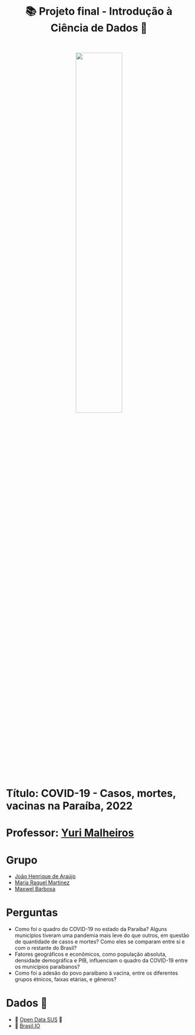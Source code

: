 <h1 align="center">📚️ Projeto final - Introdução à Ciência de Dados 💉</h1>
<br>
<p align="center"><img src="https://www.camara.leg.br/midias/image/2020/10/img20201022140139807-768x512.jpg" width="50%" height="50%"/></p>

# Título: COVID-19 - Casos, mortes, vacinas na Paraíba, 2022

# Professor: [Yuri Malheiros](https://github.com/yurimalheiros)

# Grupo
* [João Henrique de Araújo](https://github.com/joaoh224488)
* [Maria Raquel Martinez](https://github.com/maria-raquel)
* [Maxwel Barbosa](https://github.com/maxbarbosa)

# Perguntas

- Como foi o quadro do COVID-19 no estado da Paraíba? Alguns municípios tiveram uma pandemia mais leve do que outros, em questão de quantidade de casos e mortes? Como eles se comparam entre si e com o restante do Brasil?
- Fatores geográficos e econômicos, como população absoluta, densidade demográfica e PIB, influenciam o quadro da COVID-19 entre os municípios paraibanos?
- Como foi a adesão do povo paraibano à vacina, entre os diferentes grupos étnicos, faixas etárias, e gêneros?

# Dados 📖
* 🔎 [Open Data SUS](https://opendatasus.saude.gov.br/dataset/covid-19-vacinacao/resource/10aed154-04c8-4cf4-b78a-8f0fa1bc5af4) 🏥
* 🔎 [Brasil.IO](https://brasil.io/covid19/PB)
